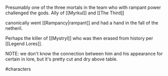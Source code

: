 Presumably one of the three mortals in the team who with rampant power challenged the gods.
Ally of [[Myrkul]] and [[The Third]]

canonically went [[Rampancy|rampant]] and had a hand in the fall of the netheril.

Perhaps the killer of [[Mystryl]] who was then erased from history per [[Legend Lores]].

NOTE: we don't know the connection between him and his appearance for certain in lore, but it's pretty cut and dry above table.

#characters